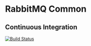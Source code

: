 # RabbitMQ Common

## Continuous Integration

[![Build Status](https://travis-ci.org/rabbitmq/rabbitmq-common.svg?branch=master)](https://travis-ci.org/rabbitmq/rabbitmq-common)
